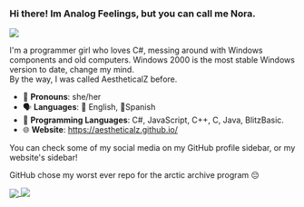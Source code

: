 ### Hi there! Im Analog Feelings, but you can call me Nora.
[![](https://visitcount.itsvg.in/api?id=AestheticalZ&label=Profile%20Views&color=0&icon=5&pretty=true)](https://visitcount.itsvg.in)


I'm a programmer girl who loves C#, messing around with Windows components and old computers. Windows 2000 is the most stable Windows version to date, change my mind.  
By the way, I was called AestheticalZ before.

- 👤 **Pronouns**: she/her
- 🗣️ **Languages**: 🍵 English, 🥘Spanish
- 💾 **Programming Languages**: C#, JavaScript, C++, C, Java, BlitzBasic.
- 🌐 **Website**: https://aestheticalz.github.io/

You can check some of my social media on my GitHub profile sidebar, or my website's sidebar!

GitHub chose my worst ever repo for the arctic archive program 😔

<a href="https://github.com/anuraghazra/github-readme-stats">
  <img align="center" src="https://github-readme-stats.vercel.app/api?username=aestheticalz&show_icons=true&bg_color=1e1e2e&text_color=cdd6f4&icon_color=cba6f7&title_color=94e2d5" />
</a>
<a href="https://github.com/anuraghazra/convoychat">
  <img align="top" src="https://github-readme-stats.vercel.app/api/top-langs/?username=aestheticalz&layout=compact&bg_color=1e1e2e&text_color=cdd6f4&icon_color=cba6f7&title_color=94e2d5" />
</a>
